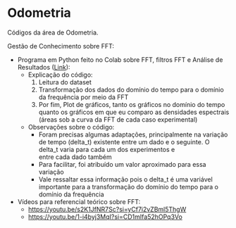 # Odometria

Códigos da área de Odometria.

Gestão de Conhecimento sobre FFT:
- Programa em Python feito no Colab sobre FFT, filtros FFT e Análise de Resultados ([Link](https://colab.research.google.com/drive/1QgjrMzpZ5-_IPdDeu_B1iAMUFPIRCFMa?usp=sharing)):
    - Explicação do código:
      1) Leitura do dataset
      2) Transformação dos dados do domínio do tempo para o domínio da frequência por meio da FFT
      3) Por fim, Plot de gráficos, tanto os gráficos no domínio do tempo quanto os gráficos em que eu comparo as densidades espectrais (áreas sob a curva da FFT de cada caso experimental)
    - Observações sobre o código:
        - Foram precisas algumas adaptações, principalmente na variação de tempo (delta_t) existente entre um dado e o seguinte. O delta_t varia para cada um dos experimentos e entre cada dado também
        - Para facilitar, foi atribuído um valor aproximado para essa variação
        - Vale ressaltar essa informação pois o delta_t é uma variável importante para a transformação do domínio do tempo para o domínio da frequência
- Vídeos para referencial teórico sobre FFT:
    - https://youtu.be/s2K1JfNR7Sc?si=yCf7i2vZBml5ThgW
    - https://youtu.be/1-i4byj3MqI?si=CD1mIfa52hOPq3Vo
